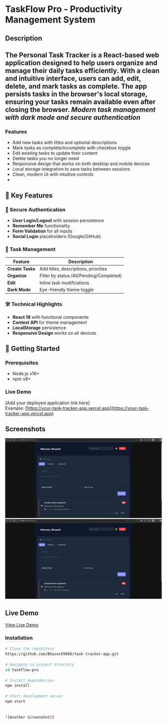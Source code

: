 # TaskFlow Pro - Productivity Management System
## Description
The Personal Task Tracker is a React-based web application designed to help users organize and manage their daily tasks efficiently. With a clean and intuitive interface, users can add, edit, delete, and mark tasks as complete. The app persists tasks in the browser's local storage, ensuring your tasks remain available even after closing the browser.
*Modern task management with dark mode and secure authentication*
---

### Features
- Add new tasks with titles and optional descriptions
- Mark tasks as complete/incomplete with checkbox toggle
- Edit existing tasks to update their content
- Delete tasks you no longer need
- Responsive design that works on both desktop and mobile devices
- Local storage integration to save tasks between sessions
- Clean, modern UI with intuitive controls
- 



## 🌟 Key Features

### 🔐 Secure Authentication
- **User Login/Logout** with session persistence
- **Remember Me** functionality
- **Form Validation** for all inputs
- **Social Login** placeholders (Google/GitHub)

### 📝 Task Management
| Feature | Description |
|---------|-------------|
| **Create Tasks** | Add titles, descriptions, priorities |
| **Organize** | Filter by status (All/Pending/Completed) |
| **Edit** | Inline task modifications |
| **Dark Mode** | Eye-friendly theme toggle |

### 🛠 Technical Highlights
- **React 18** with functional components
- **Context API** for theme management
- **LocalStorage** persistence
- **Responsive Design** works on all devices

## 🚀 Getting Started

### Prerequisites
- Node.js v16+
- npm v8+
### Live Demo
[Add your deployed application link here]  
Example: [https://your-task-tracker-app.vercel.app](https://your-task-tracker-app.vercel.app)


## Screenshots
![Screenshot 1](./output/task_tracker1.png)
![Task Tracker Interface](./output/task_tracker1.png)

## Live Demo
[View Live Demo](https://your-deployed-app-url.vercel.app)  

### Installation
```bash
# Clone the repository
https://github.com/Bhavesh9908/task-tracker-app.git

# Navigate to project directory
cd taskflow-pro

# Install dependencies
npm install

# Start development server
npm start


![Another Screenshot])  
